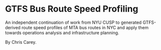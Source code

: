 # GTFS Bus Route Speed Profiling

An independent continuation of work from NYU CUSP to generated GTFS-derived route speed profiles of MTA bus routes in NYC and apply them towards operations analysis and infrastructure planning.

By Chris Carey.
